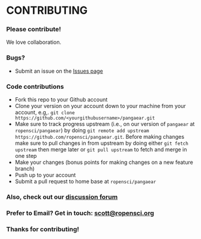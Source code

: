 # CONTRIBUTING #

### Please contribute!

We love collaboration.

### Bugs?

* Submit an issue on the [Issues page](https://github.com/ropensci/pangaear/issues)

### Code contributions

* Fork this repo to your Github account
* Clone your version on your account down to your machine from your account, e.g,. `git clone https://github.com/<yourgithubusername>/pangaear.git`
* Make sure to track progress upstream (i.e., on our version of `pangaear` at `ropensci/pangaear`) by doing `git remote add upstream https://github.com/ropensci/pangaear.git`. Before making changes make sure to pull changes in from upstream by doing either `git fetch upstream` then merge later or `git pull upstream` to fetch and merge in one step
* Make your changes (bonus points for making changes on a new feature branch)
* Push up to your account
* Submit a pull request to home base at `ropensci/pangaear`

### Also, check out our [discussion forum](https://discuss.ropensci.org)

### Prefer to Email? Get in touch: [scott@ropensci.org](mailto:scott@ropensci.org)

### Thanks for contributing!
